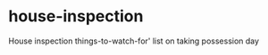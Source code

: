 house-inspection
================

House inspection things-to-watch-for' list on taking possession day
